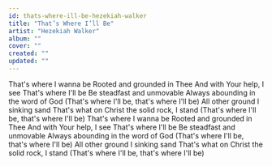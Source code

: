 ```yaml
---
id: thats-where-ill-be-hezekiah-walker
title: "That’s Where I’ll Be"
artist: "Hezekiah Walker"
album: ""
cover: ""
created: ""
updated: ""
---
```


That's where I wanna be
Rooted and grounded in Thee
And with Your help, I see
That's where I'll be
Be steadfast and unmovable
Always abounding in the word of God
(That's where I'll be, that's where I'll be)
All other ground I sinking sand
That's what on Christ the solid rock, I stand
(That's where I'll be, that's where I'll be)
That's where I wanna be
Rooted and grounded in Thee
And with Your help, I see
That's where I'll be
Be steadfast and unmovable
Always abounding in the word of God
(That's where I'll be, that's where I'll be)
All other ground I sinking sand
That's what on Christ the solid rock, I stand
(That's where I'll be, that's where I'll be)